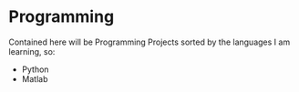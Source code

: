 # Programming
Contained here will be Programming Projects sorted by the languages I am learning, so:
- Python
- Matlab
